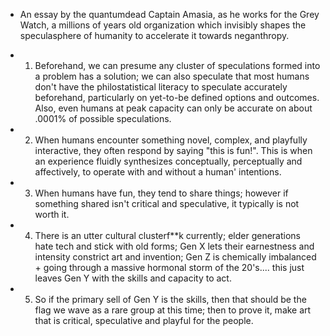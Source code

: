 - An essay by the quantumdead Captain Amasia, as he works for the Grey Watch, a millions of years old organization which invisibly shapes the speculasphere of humanity to accelerate it towards neganthropy.

- 1. Beforehand, we can presume any cluster of speculations formed into a problem has a solution; we can also speculate that most humans don't have the philostatistical literacy to speculate accurately beforehand, particularly on yet-to-be defined options and outcomes. Also, even humans at peak capacity can only be accurate on about .0001% of possible speculations.

- 2. When humans encounter something novel, complex, and playfully interactive, they often respond by saying "this is fun!". This is when an experience fluidly synthesizes conceptually, perceptually and affectively, to operate with and without a human' intentions. 

- 3. When humans have fun, they tend to share things; however if something shared isn't critical and speculative, it typically is not worth it.

- 4. There is an utter cultural clusterf**k currently; elder generations hate tech and stick with old forms; Gen X lets their earnestness and intensity constrict art and invention; Gen Z is chemically imbalanced + going through a massive hormonal storm of the 20's.... this just leaves Gen Y with the skills and capacity to act.

- 5. So if the primary sell of Gen Y is the skills, then that should be the flag we wave as a rare group at this time; then to prove it, make art that is critical, speculative and playful for the people.
